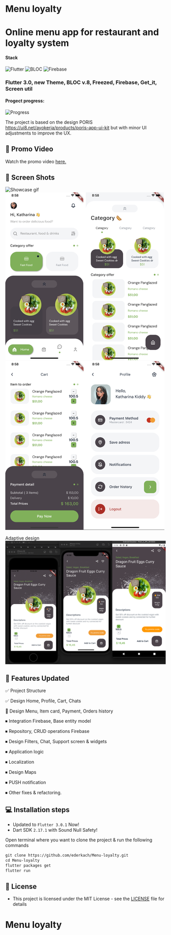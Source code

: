 # Menu loyalty
# Online menu app for restaurant and loyalty system

<h4>Stack</h4> 

![Flutter](https://img.shields.io/badge/flutter-%23039BE5.svg?style=for-the-badge&logo=flutter&logoColor=white&style=plastic)
![BLOC](https://img.shields.io/badge/BLOC-State%20managment-brightgreen&style=plastic)
![Firebase](https://img.shields.io/badge/firebase-%23039BE5.svg?style=for-the-badge&logo=firebase&style=plastic)

<h3>Flutter 3.0, new Theme, BLOC v.8, Freezed, Firebase, Get_it, Screen util </h3> 

<h4>Progect progress:</h4> 

![Progress](https://img.shields.io/badge/Progress-15%25-orange&style=plastic)

The project is based on the design PORIS https://ui8.net/ayokerja/products/poris-app-ui-kit but with minor UI adjustments to improve the UX.

## 🎥 Promo Video

Watch the promo video <a href="https://user-images.githubusercontent.com/83706093/171545812-619a6cb8-b860-43b7-841b-29c8249a9814.mov">here.</a>

## 📱 Screen Shots

<img src="https://user-images.githubusercontent.com/83706093/171546072-bfbfedfa-196d-4872-aad6-728cbef702e5.gif" alt="Showcase gif" title="Showcase gif" width="250"/>
<img src='/screens/UI1.png' width='500'>
<img src='/screens/UI2.png' width='500'>

Adaptive design
<img src='/screens/AdaptiveDesign.png' width='700'>

## 🎯 Features Updated

✅ Project Structure 

✅ Design Home, Profile, Cart, Chats

🔴 Design Menu, Item card, Payment, Orders history

⏹ Integration Firebase, Base entity model

⏹ Repository, CRUD operations Firebase

⏹ Design Filters, Chat, Support screen & widgets

⏹ Application logic

⏹ Localization

⏹ Design Maps

⏹ PUSH notification

⏹ Other fixes & refactoring.

## 💻 Installation steps

- Updated to `Flutter 3.0.1` Now!
- Dart SDK `2.17.1` with Sound Null Safety!

Open terminal where you want to clone the project & run the following commands

```
git clone https://github.com/ederkach/Menu-loyalty.git
cd Menu-loyalty
flutter packages get
flutter run
```

## 🔑 License
- This project is licensed under the MIT License - see the [LICENSE](LICENSE.md) file for details

# Menu loyalty
